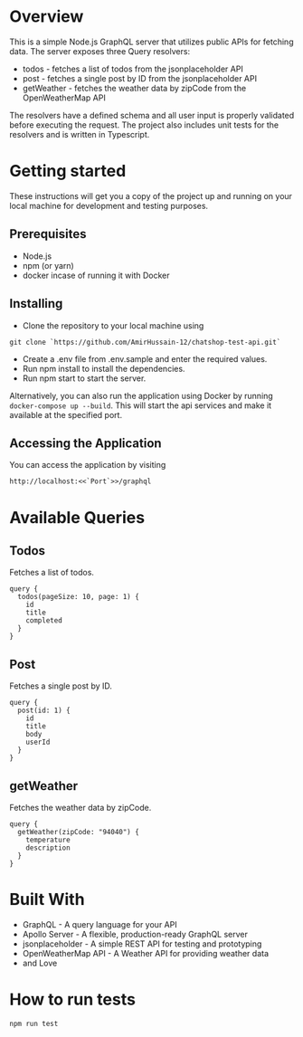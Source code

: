 # Overview
This is a simple Node.js GraphQL server that utilizes public APIs for fetching data. The server exposes three Query resolvers:

- todos - fetches a list of todos from the jsonplaceholder API
- post - fetches a single post by ID from the jsonplaceholder API
- getWeather - fetches the weather data by zipCode from the OpenWeatherMap API

The resolvers have a defined schema and all user input is properly validated before executing the request. The project also includes unit tests for the resolvers and is written in Typescript.

# Getting started
These instructions will get you a copy of the project up and running on your local machine for development and testing purposes.

## Prerequisites
- Node.js
- npm (or yarn)
- docker incase of running it with Docker

## Installing
- Clone the repository to your local machine using
```
git clone `https://github.com/AmirHussain-12/chatshop-test-api.git`
```
- Create a .env file from .env.sample and enter the required values.
- Run npm install to install the dependencies.
- Run npm start to start the server.

Alternatively, you can also run the application using Docker by running `docker-compose up --build`. This will start the api services and make it available at the specified port.

## Accessing the Application
You can access the application by visiting
```
http://localhost:<<`Port`>>/graphql
```

# Available Queries

## Todos

Fetches a list of todos.

```
query {
  todos(pageSize: 10, page: 1) {
    id
    title
    completed
  }
}
```

## Post

Fetches a single post by ID.

```
query {
  post(id: 1) {
    id
    title
    body
    userId
  }
}
```

## getWeather

Fetches the weather data by zipCode.

```
query {
  getWeather(zipCode: "94040") {
    temperature
    description
  }
}
```

# Built With

- GraphQL - A query language for your API
- Apollo Server - A flexible, production-ready GraphQL server
- jsonplaceholder - A simple REST API for testing and prototyping
- OpenWeatherMap API - A Weather API for providing weather data
- and Love

# How to run tests
```
npm run test
```
